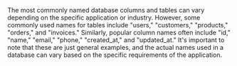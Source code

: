The most commonly named database columns and tables can vary depending on the specific application or industry. However, some commonly used names for tables include "users," "customers," "products," "orders," and "invoices." Similarly, popular column names often include "id," "name," "email," "phone," "created_at," and "updated_at." It's important to note that these are just general examples, and the actual names used in a database can vary based on the specific requirements of the application.
